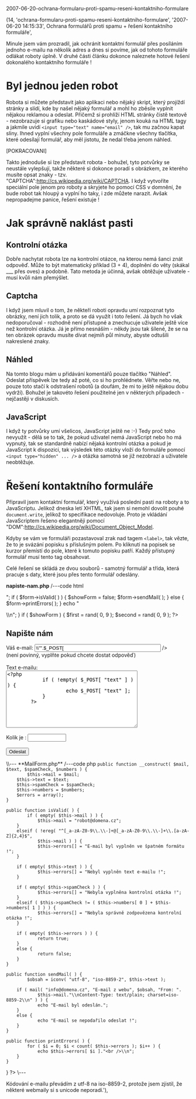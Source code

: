 2007-06-20-ochrana-formularu-proti-spamu-reseni-kontaktniho-formulare

(14, 'ochrana-formularu-proti-spamu-reseni-kontaktniho-formulare',
'2007-06-20 14:15:33',
Ochrana formulářů proti spamu + řešení kontaktního formuláře',


Minule jsem vám prozradil, jak ochránit kontaktní formulář přes posíláním jednoho
e-mailu na několik adres a dnes si povíme, jak od tohoto formuláře odlákat roboty
úplně. V druhé části článku dokonce naleznete hotové řešení dokonalého kontaktního
formuláře !

Byl jednou jeden robot
======================

Robota si můžete představit jako aplikaci nebo nějaký skript, který projíždí stránky
a slídí, kde by našel nějaký formulář a mohl ho zběsile vyplnit nějakou reklamou
a odeslat. Přičemž si prohlíží HTML stránky čistě textově - nezobrazuje si grafiku
nebo kaskádové styly, jenom kouká na HTML tagy a jakmile uvidí `<input type="text" name="email" />`,
tak mu začnou kapat sliny. Ihned vyplní všechny pole formuláře a zmáčkne všechny
tlačítka, které odesílají formulář, aby měl jistotu, že nedal třeba jenom náhled.

[POKRACOVANI]

Takto jednoduše si lze představit robota - bohužel, tyto potvůrky se neustále
vylepšují, takže některé si dokonce poradí s obrázkem, ze kterého musíte opsat znaky -
tzv. "CAPTCHA":http://cs.wikipedia.org/wiki/CAPTCHA. I když vytvoříte speciální pole
jenom pro roboty a skryjete ho pomocí CSS v domnění, že bude robot tak hloupý a
vyplní ho taky, i zde můžete narazit. Avšak nepropadejme panice, řešení existuje !

Jak správně naklást pasti
=========================

Kontrolní otázka
----------------

Dobře nachytat robota lze na kontrolní otázce, na kterou nemá šanci znát odpověď.
Může to být matematický příklad (3 + 4), doplnění do věty (skákal ___ přes oves)
a podobně. Tato metoda je účinná, avšak obtěžuje uživatele - musí kvůli nám přemýšlet.

Captcha
-------

I když jsem mluvil o tom, že někteří roboti opravdu umí rozpoznat tyto obrázky,
není jich tolik, a proto se dá využít i toto řešení. Já bych ho však nedoporučoval -
rozhodně není přístupné a znechucuje uživatele ještě více než kontrolní otázka.
Já je přímo nesnáším - někdy jsou tak šílené, že se na ten obrázek opravdu musíte
dívat nejmíň půl minuty, abyste odtušili nakreslené znaky.

Náhled
------

Na tomto blogu mám u přidávání komentářů pouze tlačítko "Náhled". Odeslat příspěvek
lze tedy až poté, co si ho prohlédnete. Věřte nebo ne, pouze toto stačí k odstrašení
robotů (a doufám, že mi to ještě nějakou dobu vydrží). Bohužel je takovéto řešení
použitelné jen v některých případech - nejčastěji v diskusích.

JavaScript
----------

I když ty potvůrky umí všelicos, JavaScript ještě ne :-) Tedy proč toho nevyužít -
dělá se to tak, že pokud uživatel nemá JavaScript nebo ho má vypnutý, tak se standardně
nabízí nějaká kontrolní otázka a pokud je JavaScript k dispozici, tak výsledek této
otázky vloží do formuláře pomocí `<input type="hidden" ... />` a otázka samotná
se již nezobrazí a uživatele neobtěžuje.

Řešení kontaktního formuláře
============================

Připravil jsem kontaktní formulář, který využívá poslední pasti na roboty a to JavaScriptu.
Jelikož dneska letí XHTML, tak jsem si nemohl dovolit pouhé `document.write`, jelikož
to specifikace nedovoluje. Proto je vkládání JavaScriptem řešeno elegantněji pomocí
"DOM":http://cs.wikipedia.org/wiki/Document_Object_Model.

Kdyby se vám ve formuláři pozastavoval zrak nad tagem `<label>`, tak vězte, že to
je svázání popisku s příslušným polem. Po kliknutí na popisek se kurzor přemístí
do pole, které k tomuto popisku patří. Každý přístupný formulář musí tento tag
obsahovat.

Celé řešení se skládá ze dvou souborů - samotný formulář a třída, která pracuje s
daty, které jsou přes tento formulář odeslány.

**napiste-nam.php**
/---code html
<?php
require_once "./MailForm.php";

$showForm = true;

if ( $_POST ) {
    	$form = new MailForm( $_POST[ "email" ], $_POST[ "text" ], $_POST[ "spamCheck" ],
		$_POST[ "numbers" ] );

	echo "<p>";

	if ( $form->isValid( ) ) {
    		$showForm = false;
		$form->sendMail( );
	}
	else {
    		$form->printErrors( );
	}

	echo "</p>\\n";
}

if ( $showForm ) {
    	$first = rand( 0, 9 );
	$second = rand( 0, 9 );
?>
<h2>Napište nám</h2>

<form action="napiste-nam.php" method="post">
<div id="myform">
	<label>
		Váš e-mail:
		<input type="text" name="email" size="40"<?php
			if ( !empty( $_POST[ "email" ] ) ) {
    				echo " value=\\"".$_POST[ "email" ]."\\"";
			} ?> />
	</label><br />
	(není povinný, vyplňte pokud chcete dostat odpověď)
	<br /><br />
	<label>
		Text e-mailu:<br />
		<textarea name="text" cols="42" rows="10"><?php
			if ( !empty( $_POST[ "text" ] ) ) {
    				echo $_POST[ "text" ];
			}
		?></textarea>
	</label>
	<br /><br />
	<noscript>
		<label title="Vyplňte výsledek součtu těchto dvou čísel (ochrana před roboty)">
			Kolik je <?php echo $first." + ".$second ?>:
			<input type="text" name="spamCheck" size="10" />
		</label>
		<br /><br />
	</noscript>
	<script type="text/javascript">
	/* <![CDATA[ */
		spamcheck = document.createElement( ''input'' );
		spamcheck.setAttribute( ''type'', ''hidden'' );
		spamcheck.setAttribute( ''name'', ''spamCheck'' );
		spamcheck.setAttribute( ''value'', <?php echo $first ?> + <?php echo $second ?> );
		document.getElementById( ''myform'' ).appendChild( spamcheck );
	/* ]]> */
	</script>
	<input type="hidden" name="numbers" value="<?php echo $first.$second ?>" />
	<input type="submit" name="btn" value="Odeslat" />
</div>
</form>
<?php
}
?>
\\---
**MailForm.php**
/---code php
<?php
class MailForm {
    	private $mail;
	private $text;
	private $spamCheck;
	private $numbers;
	private $errors;
  
	public function __construct( $mail, $text, $spamCheck, $numbers ) {
    		$this->mail = $mail;
		$this->text = $text;
		$this->spamCheck = $spamCheck;
		$this->numbers = $numbers;
		$errors = array();
	}
  
	public function isValid( ) {
    		if ( empty( $this->mail ) ) {
    			$this->mail = "robot@domena.cz";
		}
		elseif ( !ereg( "^[_a-zA-Z0-9\\.\\-]+@[_a-zA-Z0-9\\.\\-]+\\.[a-zA-Z]{2,4}$",
				$this->mail ) ) {
    			$this->errors[] = "E-mail byl vyplněn ve špatném formátu !";
		}

		if ( empty( $this->text ) ) {
    			$this->errors[] = "Nebyl vyplněn text e-mailu !";
		}
      
		if ( empty( $this->spamCheck ) ) {
    			$this->errors[] = "Nebyla vyplněna kontrolní otázka !";
		}
		elseif ( $this->spamCheck != ( $this->numbers[ 0 ] + $this->numbers[ 1 ] ) ) {    
    			$this->errors[] = "Nebyla správně zodpovězena kontrolní otázka !";
		}
      
		if ( empty( $this->errors ) ) {
    			return true;
		}
		else {
    			return false;
		}
	}

	public function sendMail( ) {
    		$obsah = iconv( "utf-8", "iso-8859-2", $this->text );
    
		if ( mail( "info@domena.cz", "E-mail z webu", $obsah, "From: ".
				$this->mail."\\nContent-Type: text/plain; charset=iso-8859-2\\n" ) ) {
    			echo "E-mail byl odeslán.";
		}
		else {
    			echo "E-mail se nepodařilo odeslat !";
		}
	}

	public function printErrors( ) {
    		for ( $i = 0; $i < count( $this->errors ); $i++ ) {
    			echo $this->errors[ $i ]."<br />\\n";
		}
	}
}
?>
\\---

Kódování e-mailu převádím z utf-8 na iso-8859-2, protože jsem zjistil, že některé
webmaily si s unicode neporadí.'),
